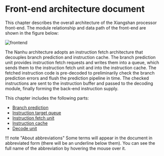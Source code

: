 # Front-end architecture document
This chapter describes the overall architecture of the Xiangshan processor front-end. The module relationship and data path of the front-end are shown in the figure below:

![frontend](../figs/frontend/frontend.png)

The Nanhu architecture adopts an instruction fetch architecture that decouples branch prediction and instruction cache. The branch prediction unit provides instruction fetch requests and writes them into a queue, which sends them to the instruction fetch unit and into the instruction cache.
The fetched instruction code is pre-decoded to preliminarily check the branch prediction errors and flush the prediction pipeline in time. The checked instructions are sent to the instruction buffer and passed to the decoding module, finally forming the back-end instruction supply.

This chapter includes the following parts:

* [Branch prediction](bp.md)
* [Instruction target queue](ftq.md)
* [Instruction fetch unit](ifu.md)
* [Instruction cache](icache.md)
* [Decode unit](decode.md)

!!! note "About abbreviations"
Some terms will appear in the document in abbreviated form (there will be an underline below them). You can see the full name of the abbreviation by hovering the mouse over it.
